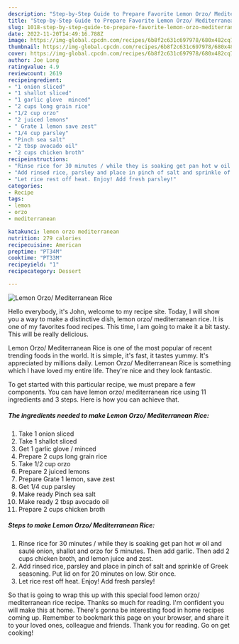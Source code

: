 ```yaml
---
description: "Step-by-Step Guide to Prepare Favorite Lemon Orzo/ Mediterranean Rice"
title: "Step-by-Step Guide to Prepare Favorite Lemon Orzo/ Mediterranean Rice"
slug: 1018-step-by-step-guide-to-prepare-favorite-lemon-orzo-mediterranean-rice
date: 2022-11-20T14:49:16.788Z
image: https://img-global.cpcdn.com/recipes/6b8f2c631c697978/680x482cq70/lemon-orzo-mediterranean-rice-recipe-main-photo.jpg
thumbnail: https://img-global.cpcdn.com/recipes/6b8f2c631c697978/680x482cq70/lemon-orzo-mediterranean-rice-recipe-main-photo.jpg
cover: https://img-global.cpcdn.com/recipes/6b8f2c631c697978/680x482cq70/lemon-orzo-mediterranean-rice-recipe-main-photo.jpg
author: Joe Long
ratingvalue: 4.9
reviewcount: 2619
recipeingredient:
- "1 onion sliced"
- "1 shallot sliced"
- "1 garlic glove  minced"
- "2 cups long grain rice"
- "1/2 cup orzo"
- "2 juiced lemons"
- " Grate 1 lemon save zest"
- "1/4 cup parsley"
- "Pinch sea salt"
- "2 tbsp avocado oil"
- "2 cups chicken broth"
recipeinstructions:
- "Rinse rice for 30 minutes / while they is soaking get pan hot w oil and sauté onion, shallot and orzo for 5 minutes. Then add garlic. Then add 2 cups chicken broth, and lemon juice and zest."
- "Add rinsed rice, parsley and place in pinch of salt and sprinkle of Greek seasoning. Put lid on for 20 minutes on low. Stir once."
- "Let rice rest off heat. Enjoy! Add fresh parsley!"
categories:
- Recipe
tags:
- lemon
- orzo
- mediterranean

katakunci: lemon orzo mediterranean 
nutrition: 279 calories
recipecuisine: American
preptime: "PT34M"
cooktime: "PT33M"
recipeyield: "1"
recipecategory: Dessert

---
```



![Lemon Orzo/ Mediterranean Rice](https://img-global.cpcdn.com/recipes/6b8f2c631c697978/680x482cq70/lemon-orzo-mediterranean-rice-recipe-main-photo.jpg)

Hello everybody, it's John, welcome to my recipe site. Today, I will show you a way to make a distinctive dish, lemon orzo/ mediterranean rice. It is one of my favorites food recipes. This time, I am going to make it a bit tasty. This will be really delicious.

Lemon Orzo/ Mediterranean Rice is one of the most popular of recent trending foods in the world. It is simple, it's fast, it tastes yummy. It's appreciated by millions daily. Lemon Orzo/ Mediterranean Rice is something which I have loved my entire life. They're nice and they look fantastic.




To get started with this particular recipe, we must prepare a few components. You can have lemon orzo/ mediterranean rice using 11 ingredients and 3 steps. Here is how you can achieve that.

<!--inarticleads1-->

##### The ingredients needed to make Lemon Orzo/ Mediterranean Rice:

1. Take 1 onion sliced
1. Take 1 shallot sliced
1. Get 1 garlic glove / minced
1. Prepare 2 cups long grain rice
1. Take 1/2 cup orzo
1. Prepare 2 juiced lemons
1. Prepare  Grate 1 lemon, save zest
1. Get 1/4 cup parsley
1. Make ready Pinch sea salt
1. Make ready 2 tbsp avocado oil
1. Prepare 2 cups chicken broth




<!--inarticleads2-->

##### Steps to make Lemon Orzo/ Mediterranean Rice:

1. Rinse rice for 30 minutes / while they is soaking get pan hot w oil and sauté onion, shallot and orzo for 5 minutes. Then add garlic. Then add 2 cups chicken broth, and lemon juice and zest.
1. Add rinsed rice, parsley and place in pinch of salt and sprinkle of Greek seasoning. Put lid on for 20 minutes on low. Stir once.
1. Let rice rest off heat. Enjoy! Add fresh parsley!




So that is going to wrap this up with this special food lemon orzo/ mediterranean rice recipe. Thanks so much for reading. I'm confident you will make this at home. There's gonna be interesting food in home recipes coming up. Remember to bookmark this page on your browser, and share it to your loved ones, colleague and friends. Thank you for reading. Go on get cooking!
